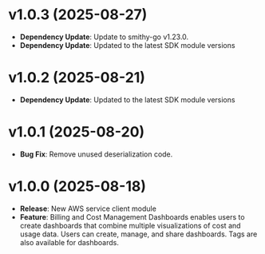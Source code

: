 # v1.0.3 (2025-08-27)

* **Dependency Update**: Update to smithy-go v1.23.0.
* **Dependency Update**: Updated to the latest SDK module versions

# v1.0.2 (2025-08-21)

* **Dependency Update**: Updated to the latest SDK module versions

# v1.0.1 (2025-08-20)

* **Bug Fix**: Remove unused deserialization code.

# v1.0.0 (2025-08-18)

* **Release**: New AWS service client module
* **Feature**: Billing and Cost Management Dashboards enables users to create dashboards that combine multiple visualizations of cost and usage data. Users can create, manage, and share dashboards. Tags are also available for dashboards.

